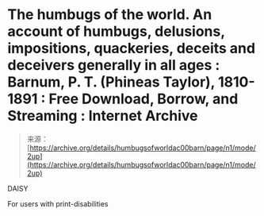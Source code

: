 <!--yml
category: 未分类
date: 2024-05-27 14:29:29
-->

# The humbugs of the world. An account of humbugs, delusions, impositions, quackeries, deceits and deceivers generally in all ages : Barnum, P. T. (Phineas Taylor), 1810-1891 : Free Download, Borrow, and Streaming : Internet Archive

> 来源：[https://archive.org/details/humbugsofworldac00barn/page/n1/mode/2up](https://archive.org/details/humbugsofworldac00barn/page/n1/mode/2up)

DAISY

For users with print-disabilities